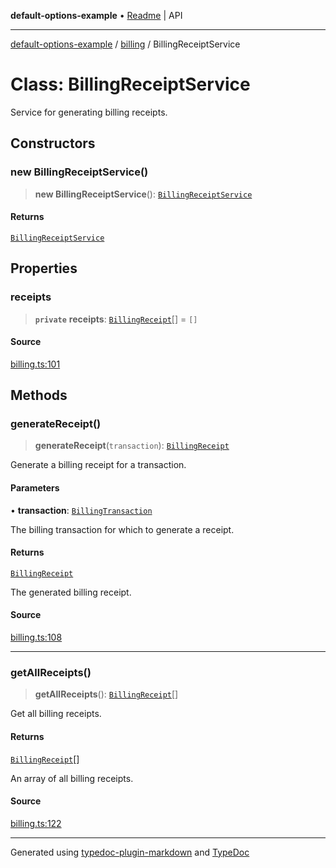 **default-options-example** • [Readme](../../README.md) \| API

***

[default-options-example](../../modules.md) / [billing](../README.md) / BillingReceiptService

# Class: BillingReceiptService

Service for generating billing receipts.

## Constructors

### new BillingReceiptService()

> **new BillingReceiptService**(): [`BillingReceiptService`](BillingReceiptService.md)

#### Returns

[`BillingReceiptService`](BillingReceiptService.md)

## Properties

### receipts

> **`private`** **receipts**: [`BillingReceipt`](../interfaces/BillingReceipt.md)[] = `[]`

#### Source

[billing.ts:101](https://github.com/tgreyuk/typedoc-plugin-markdown-examples/blob/ce7cd91/examples/core/src/billing.ts#L101)

## Methods

### generateReceipt()

> **generateReceipt**(`transaction`): [`BillingReceipt`](../interfaces/BillingReceipt.md)

Generate a billing receipt for a transaction.

#### Parameters

• **transaction**: [`BillingTransaction`](../interfaces/BillingTransaction.md)

The billing transaction for which to generate a receipt.

#### Returns

[`BillingReceipt`](../interfaces/BillingReceipt.md)

The generated billing receipt.

#### Source

[billing.ts:108](https://github.com/tgreyuk/typedoc-plugin-markdown-examples/blob/ce7cd91/examples/core/src/billing.ts#L108)

***

### getAllReceipts()

> **getAllReceipts**(): [`BillingReceipt`](../interfaces/BillingReceipt.md)[]

Get all billing receipts.

#### Returns

[`BillingReceipt`](../interfaces/BillingReceipt.md)[]

An array of all billing receipts.

#### Source

[billing.ts:122](https://github.com/tgreyuk/typedoc-plugin-markdown-examples/blob/ce7cd91/examples/core/src/billing.ts#L122)

***

Generated using [typedoc-plugin-markdown](https://www.npmjs.com/package/typedoc-plugin-markdown) and [TypeDoc](https://typedoc.org/)
